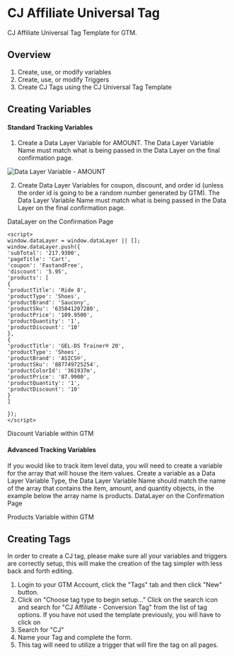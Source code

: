 # CJ Affiliate Universal Tag
CJ Affiliate Universal Tag Template for GTM.

## Overview

<ol>
<li>Create, use, or modify variables
<li>Create, use, or modify Triggers
<li>Create CJ Tags using the CJ Universal Tag Template
</ol>


## Creating Variables

#### Standard Tracking Variables
1. Create a Data Layer Variable for AMOUNT. The Data Layer Variable Name must match what is being passed in the Data Layer on the final confirmation page.

![Data Layer Variable - AMOUNT](/CJ-Affiliate-Universal/GTM_Tag_New.PNG)


2. Create Data Layer Variables for coupon, discount, and order id (unless the order id is going to be a random number generated by GTM). The Data Layer Variable Name must match what is being passed in the Data Layer on the final confirmation page.

DataLayer on the Confirmation Page
```
<script>
window.dataLayer = window.dataLayer || [];
window.dataLayer.push({
'subTotal': '217.9300',
'pageTitle': 'Cart',
'coupon': 'FastandFree',
'discount': '5.95',
'products': [
{
'productTitle': 'Ride 8',
'productType': 'Shoes',
'productBrand': 'Saucony',
'productSku': '635841207280',
'productPrice': '109.9500',
'productQuantity': '1',
'productDiscount': '10'
},
{
'productTitle': 'GEL-DS Trainer® 20',
'productType': 'Shoes',
'productBrand': 'ASICS®',
'productSku': '887749725254',
'productColorId': '361937m',
'productPrice': '87.9900',
'productQuantity': '1',
'productDiscount': '10'
}
]

});
</script>
```
Discount Variable within GTM
#### Advanced Tracking Variables
If you would like to track item level data, you will need to create a variable for the array that will house the item values. Create a variable as a Data Layer Variable Type, the Data Layer Variable Name should match the name of the array that contains the item, amount, and quantity objects, in the example below the array name is products.
DataLayer on the Confirmation Page

Products Variable within GTM

## Creating Tags

In order to create a CJ tag, please make sure all your variables and triggers are correctly setup, this will make the creation of the tag simpler with less back and forth editing.

<ol>
<li>Login to your GTM Account, click the "Tags" tab and then click "New" button.
<li>Click on "Choose tag type to begin setup..." Click on the search icon and search for "CJ Affiliate - Conversion Tag" from the list of tag options. If you have not used the template previously, you will have to click on 
<li>Search for "CJ" 
<li>Name your Tag and complete the form.
<li>This tag will need to utilize a trigger that will fire the tag on all pages.
</ol>










